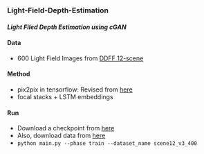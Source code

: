 ### Light-Field-Depth-Estimation
#### *Light Filed Depth Estimation using cGAN*

#### Data
* 600 Light Field Images from [DDFF 12-scene](http://hazirbas.com/datasets/ddff12scene/)

#### Method
* pix2pix in tensorflow: Revised from [here](https://github.com/yenchenlin/pix2pix-tensorflow)   
* focal stacks + LSTM embeddings


#### Run
* Download a checkpoint from [here](https://drive.google.com/open?id=1zV6wRKh1gkEIZg687LAFQbOlwnzK-YIH)
* Also, download data from [here](https://drive.google.com/open?id=1js-jLasmGDigc0pNgbc4INcmUn6Mp7Fu)
* `python main.py --phase train --dataset_name scene12_v3_400`
